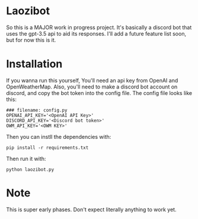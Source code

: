 # Laozibot

So this is a MAJOR work in progress project. It's basically a discord bot that uses the gpt-3.5 api to aid its responses. I'll add a future feature list soon, but for now this is it.

# Installation

If you wanna run this yourself, You'll need an api key from OpenAI and OpenWeatherMap. Also, you'll need to make a discord bot account on discord, and copy the bot token into the config file. The config file looks like this:
```
### filename: config.py
OPENAI_API_KEY='<OpenAI API Key>'
DISCORD_API_KEY='<Discord bot token>'
OWM_API_KEY='<OWM KEY>'
```

Then you can instll the dependencies with:
```
pip install -r requirements.txt
```

Then run it with:
```
python laozibot.py
```

# Note

This is super early phases. Don't expect literally anything to work yet.
